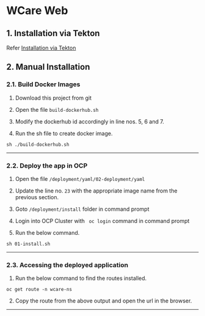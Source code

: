 # WCare Web 

## 1. Installation via Tekton

Refer [Installation via Tekton](pipeline) 

## 2. Manual Installation 


### 2.1. Build Docker Images

1. Download this project from git

2. Open the file `build-dockerhub.sh` 

3. Modify the dockerhub id accordingly in line nos. 5, 6 and 7.

4. Run the sh file to create docker image.

```
sh ./build-dockerhub.sh
``` 

-------------

### 2.2. Deploy the app in OCP

1. Open the file `/deployment/yaml/02-deployment/yaml`

2. Update the line no. `23` with the appropriate image name from the previous section.

3. Goto `/deployment/install` folder in command prompt

4. Login into OCP Cluster with ` oc login`  command in command prompt

5. Run the below command.

```
sh 01-install.sh
```
-------------

### 2.3. Accessing the deployed application

1. Run the below command to find the routes installed.

```
oc get route -n wcare-ns
```

2. Copy the route from the above output and open the url in the browser.

----------




